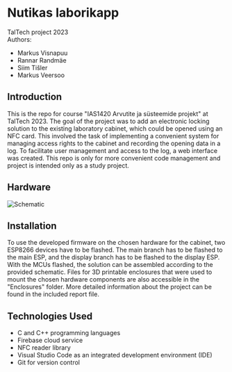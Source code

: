 # Nutikas laborikapp

TalTech project 2023 \
Authors:
* Markus Visnapuu 
* Rannar Randmäe 
* Siim Tišler
* Markus Veersoo


## Introduction
This is the repo for course "IAS1420 Arvutite ja süsteemide projekt" at TalTech 2023. 
The goal of the project was to add an electronic locking solution to the existing laboratory cabinet, which could be opened using an NFC card. This involved the task of implementing a convenient system for managing access rights to the cabinet and recording the opening data in a log. To facilitate user management and access to the log, a web interface was created.
This repo is only for more convenient code management and project is intended only as a study project.

## Hardware
![Schematic](https://github.com/siimtishler/kapp/blob/master/Schematic.png?raw=true)

## Installation
To use the developed firmware on the chosen hardware for the cabinet, two ESP8266 devices have to be flashed. The main branch has to be flashed to the main ESP, and the display branch has to be flashed to the display ESP. With the MCUs flashed, the solution can be assembled according to the provided schematic. Files for 3D printable enclosures that were used to mount the chosen hardware components are also accessible in the "Enclosures" folder. More detailed information about the project can be found in the included report file.


## Technologies Used
* C and C++ programming languages
* Firebase cloud service
* NFC reader library
* Visual Studio Code as an integrated development environment (IDE)
* Git for version control
